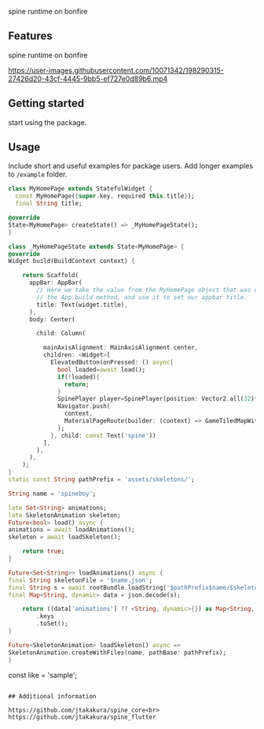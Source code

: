 <!--
This README describes the package. If you publish this package to pub.dev,
this README's contents appear on the landing page for your package.

For information about how to write a good package README, see the guide for
[writing package pages](https://dart.dev/guides/libraries/writing-package-pages).

For general information about developing packages, see the Dart guide for
[creating packages](https://dart.dev/guides/libraries/create-library-packages)
and the Flutter guide for
[developing packages and plugins](https://flutter.dev/developing-packages).
-->

spine runtime on bonfire

## Features

spine runtime on bonfire

https://user-images.githubusercontent.com/10071342/198290315-27426d20-43cf-4445-9bb5-ef727e0d89b6.mp4
## Getting started

start using the package.

## Usage

Include short and useful examples for package users. Add longer examples
to `/example` folder.
```dart
class MyHomePage extends StatefulWidget {
  const MyHomePage({super.key, required this.title});
  final String title;

@override
State<MyHomePage> createState() => _MyHomePageState();
}

class _MyHomePageState extends State<MyHomePage> {
@override
Widget build(BuildContext context) {

    return Scaffold(
      appBar: AppBar(
        // Here we take the value from the MyHomePage object that was created by
        // the App.build method, and use it to set our appbar title.
        title: Text(widget.title),
      ),
      body: Center(

        child: Column(

          mainAxisAlignment: MainAxisAlignment.center,
          children: <Widget>[
            ElevatedButton(onPressed: () async{
              bool loaded=await load();
              if(!loaded){
                return;
              }
              SpinePlayer player=SpinePlayer(position: Vector2.all(32)*8, size: Vector2.all(32)*3, skeleton: skeleton);
              Navigator.push(
                context,
                MaterialPageRoute(builder: (context) => GameTiledMapWithSpine(player: player,)),
              );
            }, child: const Text('spine'))
          ],
        ),
      ),
    );
}
static const String pathPrefix = 'assets/skeletons/';

String name = 'spineboy';

late Set<String> animations;
late SkeletonAnimation skeleton;
Future<bool> load() async {
animations = await loadAnimations();
skeleton = await loadSkeleton(); 

    return true;
}

Future<Set<String>> loadAnimations() async {
final String skeletonFile = '$name.json'; 
final String s = await rootBundle.loadString('$pathPrefix$name/$skeletonFile'); 
final Map<String, dynamic> data = json.decode(s);

    return ((data['animations'] ?? <String, dynamic>{}) as Map<String, dynamic>)
        .keys
        .toSet(); 
}

Future<SkeletonAnimation> loadSkeleton() async =>
SkeletonAnimation.createWithFiles(name, pathBase: pathPrefix); 
}

```
const like = 'sample';
```

## Additional information

https://github.com/jtakakura/spine_core<br>
https://github.com/jtakakura/spine_flutter